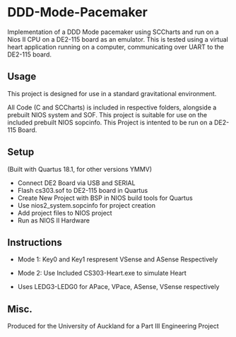 # DDD-Mode-Pacemaker
Implementation of a DDD Mode pacemaker using SCCharts and run on a Nios II CPU on a DE2-115 board as an emulator. This is tested using a virtual heart application running on a computer, communicating over UART to the DE2-115 board.

## Usage
This project is designed for use in a standard gravitational environment.

All Code (C and SCCharts) is included in respective folders, alongside a prebuilt NIOS system and SOF. This project is suitable for use on the included prebuilt NIOS sopcinfo.
This Project is intented to be run on a DE2-115 Board.

## Setup
(Built with Quartus 18.1, for other versions YMMV)

- Connect DE2 Board via USB and SERIAL
- Flash cs303.sof to DE2-115 board in Quartus
- Create New Project with BSP in NIOS build tools for Quartus
- Use nios2_system.sopcinfo for project creation
- Add project files to NIOS project
- Run as NIOS II Hardware

## Instructions

- Mode 1: Key0 and Key1 respresent VSense and ASense Respectively
- Mode 2: Use Included CS303-Heart.exe to simulate Heart

- Uses LEDG3-LEDG0 for APace, VPace, ASense, VSense respectively

## Misc.

Produced for the University of Auckland for a Part III Engineering Project
